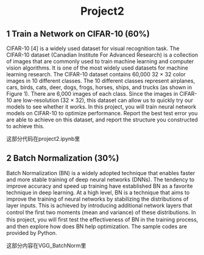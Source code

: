 # <center> Project2 </center>

## 1 Train a Network on CIFAR-10 (60%)
CIFAR-10 [4] is a widely used dataset for visual recognition task. The CIFAR-10 dataset (Canadian Institute For
Advanced Research) is a collection of images that are commonly used to train machine learning and computer
vision algorithms. It is one of the most widely used datasets for machine learning research. The CIFAR-10 dataset
contains 60,000 32 × 32 color images in 10 different classes. The 10 different classes represent airplanes, cars, birds,
cats, deer, dogs, frogs, horses, ships, and trucks (as shown in Figure 1). There are 6,000 images of each class. Since
the images in CIFAR-10 are low-resolution (32 × 32), this dataset can allow us to quickly try our models to see
whether it works.
In this project, you will train neural network models on CIFAR-10 to optimize performance. Report the best
test error you are able to achieve on this dataset, and report the structure you constructed to achieve this.

这部分代码在project2.ipynb里

## 2 Batch Normalization (30%)
Batch Normalization (BN) is a widely adopted technique that enables faster and more stable training of deep
neural networks (DNNs). The tendency to improve accuracy and speed up training have established BN as a
favorite technique in deep learning. At a high level, BN is a technique that aims to improve the training of neural
networks by stabilizing the distributions of layer inputs. This is achieved by introducing additional network layers
that control the ﬁrst two moments (mean and variance) of these distributions.
In this project, you will ﬁrst test the eﬀectiveness of BN in the training process, and then explore how does BN
help optimization. The sample codes are provided by Python.

这部分内容在VGG_BatchNorm里